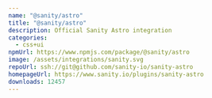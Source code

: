 ```yaml
---
name: "@sanity/astro"
title: "@sanity/astro"
description: Official Sanity Astro integration
categories:
  - css+ui
npmUrl: https://www.npmjs.com/package/@sanity/astro
image: /assets/integrations/sanity.svg
repoUrl: ssh://git@github.com/sanity-io/sanity-astro
homepageUrl: https://www.sanity.io/plugins/sanity-astro
downloads: 12457
---
```

